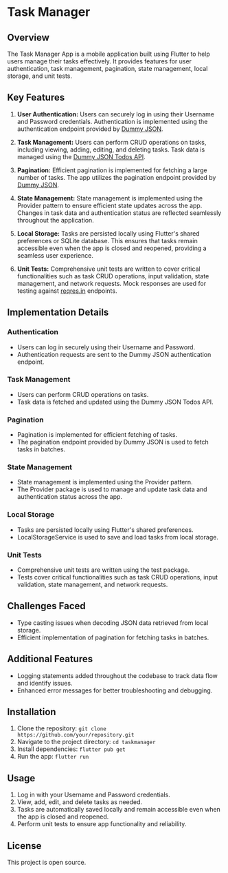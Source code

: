 # Task Manager

## Overview
The Task Manager App is a mobile application built using Flutter to help users manage their tasks effectively. It provides features for user authentication, task management, pagination, state management, local storage, and unit tests.

## Key Features

1. **User Authentication:** Users can securely log in using their Username and Password credentials. Authentication is implemented using the authentication endpoint provided by [Dummy JSON](https://dummyjson.com/docs/auth).

2. **Task Management:** Users can perform CRUD operations on tasks, including viewing, adding, editing, and deleting tasks. Task data is managed using the [Dummy JSON Todos API](https://dummyjson.com/docs/todos).

3. **Pagination:** Efficient pagination is implemented for fetching a large number of tasks. The app utilizes the pagination endpoint provided by [Dummy JSON](https://dummyjson.com/docs/todos).

4. **State Management:** State management is implemented using the Provider pattern to ensure efficient state updates across the app. Changes in task data and authentication status are reflected seamlessly throughout the application.

5. **Local Storage:** Tasks are persisted locally using Flutter's shared preferences or SQLite database. This ensures that tasks remain accessible even when the app is closed and reopened, providing a seamless user experience.

6. **Unit Tests:** Comprehensive unit tests are written to cover critical functionalities such as task CRUD operations, input validation, state management, and network requests. Mock responses are used for testing against [reqres.in](https://reqres.in) endpoints.

## Implementation Details

### Authentication
- Users can log in securely using their Username and Password.
- Authentication requests are sent to the Dummy JSON authentication endpoint.

### Task Management
- Users can perform CRUD operations on tasks.
- Task data is fetched and updated using the Dummy JSON Todos API.

### Pagination
- Pagination is implemented for efficient fetching of tasks.
- The pagination endpoint provided by Dummy JSON is used to fetch tasks in batches.

### State Management
- State management is implemented using the Provider pattern.
- The Provider package is used to manage and update task data and authentication status across the app.

### Local Storage
- Tasks are persisted locally using Flutter's shared preferences.
- LocalStorageService is used to save and load tasks from local storage.

### Unit Tests
- Comprehensive unit tests are written using the test package.
- Tests cover critical functionalities such as task CRUD operations, input validation, state management, and network requests.

## Challenges Faced
- Type casting issues when decoding JSON data retrieved from local storage.
- Efficient implementation of pagination for fetching tasks in batches.

## Additional Features
- Logging statements added throughout the codebase to track data flow and identify issues.
- Enhanced error messages for better troubleshooting and debugging.

## Installation
1. Clone the repository: `git clone https://github.com/your/repository.git`
2. Navigate to the project directory: `cd taskmanager`
3. Install dependencies: `flutter pub get`
4. Run the app: `flutter run`

## Usage
1. Log in with your Username and Password credentials.
2. View, add, edit, and delete tasks as needed.
3. Tasks are automatically saved locally and remain accessible even when the app is closed and reopened.
4. Perform unit tests to ensure app functionality and reliability.

## License
This project is open source.